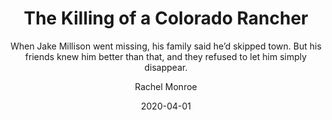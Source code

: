 ---
date: "2020-04-01"
title: "The Killing of a Colorado Rancher"
subtitle: "When Jake Millison went missing, his family said he’d skipped town. But his friends knew him better than that, and they refused to let him simply disappear."
link: "https://www.theatlantic.com/magazine/archive/2020/04/jake-millison-colorado/606790/"
author: "Rachel Monroe"
publication: "The Atlantic"
category: "Culture"
subcategory: ""
readingtime: "20"
---